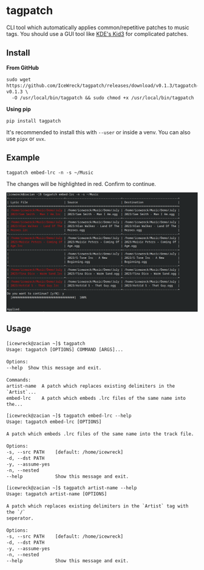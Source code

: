 # tagpatch

CLI tool which automatically applies common/repetitive patches to music tags.
You should use a GUI tool like [KDE's Kid3](https://kid3.kde.org/) for complicated patches.

## Install

**From GitHub**

```shell
sudo wget https://github.com/IceWreck/tagpatch/releases/download/v0.1.3/tagpatch-v0.1.3 \
  -O /usr/local/bin/tagpatch && sudo chmod +x /usr/local/bin/tagpatch
```


**Using pip**

```
pip install tagpatch
```

It's recommended to install this with `--user` or inside a venv. You can also use `pipx` or `uvx`.

## Example

```shell
tagpatch embed-lrc -n -s ~/Music
```
The changes will be highlighted in red. Confirm to continue.

![scrot](files/scrot1.png)


## Usage

```
[icewreck@zacian ~]$ tagpatch
Usage: tagpatch [OPTIONS] COMMAND [ARGS]...

Options:
--help  Show this message and exit.

Commands:
artist-name  A patch which replaces existing delimiters in the `Artist`...
embed-lrc    A patch which embeds .lrc files of the same name into the...
```

```
[icewreck@zacian ~]$ tagpatch embed-lrc --help
Usage: tagpatch embed-lrc [OPTIONS]

A patch which embeds .lrc files of the same name into the track file.

Options:
-s, --src PATH    [default: /home/icewreck]
-d, --dst PATH
-y, --assume-yes
-n, --nested
--help            Show this message and exit.
```

```
[icewreck@zacian ~]$ tagpatch artist-name --help
Usage: tagpatch artist-name [OPTIONS]

A patch which replaces existing delimiters in the `Artist` tag with the `/`
seperator.

Options:
-s, --src PATH    [default: /home/icewreck]
-d, --dst PATH
-y, --assume-yes
-n, --nested
--help            Show this message and exit.
```
